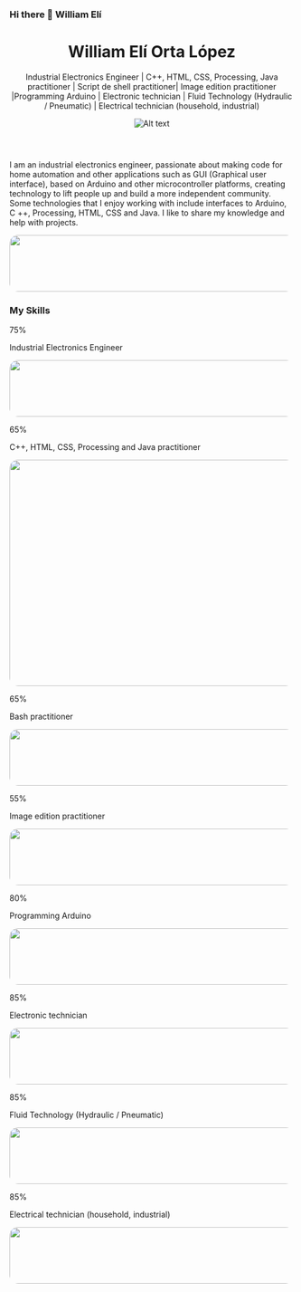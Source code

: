 ### Hi there 👋 William Elí
 
 <header>
    <meta charset="utf-8">
 <h1>
      <b>William Elí Orta López</b>
</h1>
 <p>Industrial Electronics Engineer | C++, HTML, CSS, Processing, Java  practitioner | Script de shell practitioner| Image edition practitioner |Programming Arduino |  Electronic technician | Fluid Technology (Hydraulic / Pneumatic) | Electrical technician (household, industrial)</p>

 
  ![Alt text](https://raw.githubusercontent.com/ramun9533/Pagina-de-Presentacion/main/Yo.jpg) 
 
  
  
  
 </header>
 


 
   <section>
 
  <p> I am an industrial electronics engineer, passionate about making code for home automation and other applications such as GUI (Graphical user interface), based on Arduino and other microcontroller platforms, creating technology to lift people up and build a more independent community. Some technologies that I enjoy working with include interfaces to Arduino, C ++, Processing, HTML, CSS and Java. I like to share my knowledge and help with projects.
 </p>

<img src="https://raw.githubusercontent.com/ramun9533/Pagina-de-Presentacion/main/circuitos-fondo-digital-degradado-azul-rojo_23-2148821701.jpg" class="w3-image w3-hide-large w3-hide-medium w3-round" width="1330" height="100" style="
    border-radius: 15px;">

 <h3 >My Skills</h3>
<div>75%</div>
<p>Industrial Electronics Engineer</p>

<img src="https://raw.githubusercontent.com/ramun9533/Pagina-de-Presentacion/main/Sin-t%C3%ADtulo-1-1000x600.jpg" class="w3-image w3-hide-large w3-hide-medium w3-round" width="1330" height="100" style="
    border-radius: 15px;">

<div>65%</div>
<p>C++, HTML, CSS, Processing and Java  practitioner </p>


<img src="https://raw.githubusercontent.com/ramun9533/Pagina-de-Presentacion/main/lenguajes-de-programacion-web.png" class="w3-image w3-hide-large w3-hide-medium w3-round" width="530" height="400" style="
    border-radius: 15px;">

<div>65%</div>
<p>Bash practitioner </p>

 <img src="https://raw.githubusercontent.com/ramun9533/Pagina-de-Presentacion/main/Bash_screenshot.png" class="w3-image w3-hide-large w3-hide-medium w3-round" width="1330" height="100" style="
    border-radius: 15px;">
 
 
 <div>55%</div>
 <p>Image edition practitioner  </p>
 
<img src="https://raw.githubusercontent.com/ramun9533/Pagina-de-Presentacion/main/Screenshot_29.png" class="w3-image w3-hide-large w3-hide-medium w3-round" width="1330" height="100" style="
    border-radius: 15px;"> 
 
 <div>80%</div>
 <p>Programming Arduino </p>
 
<img src="https://raw.githubusercontent.com/ramun9533/Pagina-de-Presentacion/main/arduino.jpg" class="w3-image w3-hide-large w3-hide-medium w3-round" width="1330" height="100" style="
    border-radius: 15px;">

<div>85%</div>
 <p>Electronic technician  </p>
 
 <img src="https://raw.githubusercontent.com/ramun9533/Pagina-de-Presentacion/main/ELECTR%C3%93NICA-1024x538.jpg" class="w3-image w3-hide-large w3-hide-medium w3-round" width="1330" height="100" style="
    border-radius: 15px;">
 
 <div>85%</div>
 <p>Fluid Technology (Hydraulic / Pneumatic)  </p>
 
 <img src="https://raw.githubusercontent.com/ramun9533/Pagina-de-Presentacion/main/Neumatica.jpg" class="w3-image w3-hide-large w3-hide-medium w3-round" width="1330" height="100" style="
    border-radius: 15px;">
 
 <div>85%</div>
 <p>Electrical technician (household, industrial)</p>
 
 <img src="https://raw.githubusercontent.com/ramun9533/Pagina-de-Presentacion/main/Instalador-electricista.jpg" class="w3-image w3-hide-large w3-hide-medium w3-round" width="1330" height="100" style="
    border-radius: 15px;">
 
 
 
 

